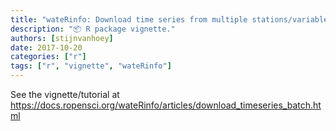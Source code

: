 ```yaml
---
title: "wateRinfo: Download time series from multiple stations/variables"
description: "📦 R package vignette."
authors: [stijnvanhoey]
date: 2017-10-20
categories: ["r"]
tags: ["r", "vignette", "wateRinfo"]
---
```


See the vignette/tutorial at <https://docs.ropensci.org/wateRinfo/articles/download_timeseries_batch.html>

